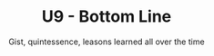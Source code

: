 <h1 align="center"><strong>U9 - Bottom Line</strong></h1>
  
<div align="center">Gist, quintessence, leasons learned all over the time</small>
